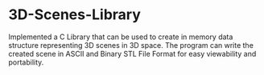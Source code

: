 # 3D-Scenes-Library
 Implemented a C Library that can be used to create in memory data structure representing 3D scenes in 3D space. The program can write the created scene in ASCII and Binary STL File Format for easy viewability and portability.
